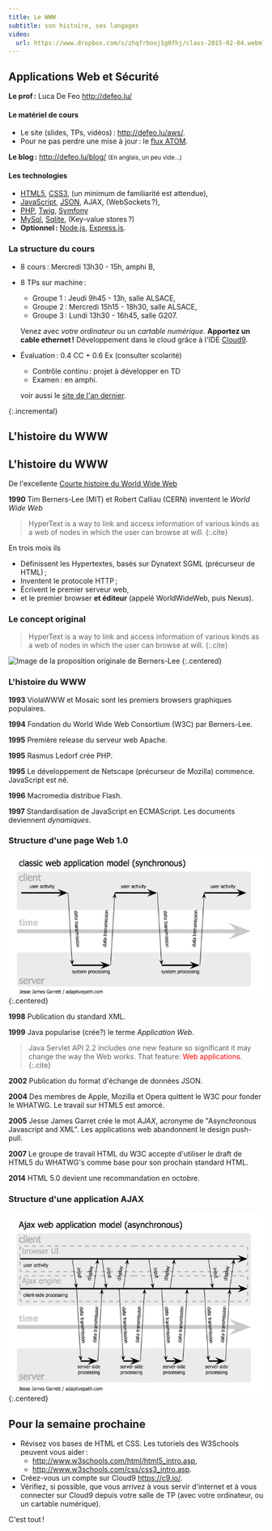 ```yaml
---
title: Le WWW
subtitle: son histoire, ses langages
video:
  url: https://www.dropbox.com/s/zhqfrbooj1g0fhj/class-2015-02-04.webm?dl=1
---
```


<section>

## Applications Web et Sécurité

<div class="incremental">

**Le prof :** Luca De Feo <http://defeo.lu/>

#### Le matériel de cours

- Le site (slides, TPs, vidéos) : <http://defeo.lu/aws/>.
- Pour ne pas perdre une mise à jour : le
  [flux ATOM](https://github.com/defeo/aws/commits/gh-pages.atom).

**Le blog :** <http://defeo.lu/blog/> <small>(En anglais, un peu vide...)</small>

#### Les technologies

* [HTML5](http://www.w3schools.com/html/html5_intro.asp),
  [CSS3](http://www.w3schools.com/css/css3_intro.asp), (un minimum de
  familiarité est attendue),
* [JavaScript](https://developer.mozilla.org/en-US/docs/Web/JavaScript), [JSON](http://www.json.org/), AJAX, (WebSockets ?),
* [PHP](http://www.php.net/manual/fr/), [Twig](http://twig.sensiolabs.org/), [Symfony](http://symfony.com/doc/current/index.html)
* [MySql](http://dev.mysql.com/doc/refman/5.6/en/index.html), [Sqlite](http://www.sqlite.org/about.html), (Key-value stores ?)
* **Optionnel :** [Node.js](http://nodejs.org/about/), [Express.js](http://expressjs.com/).

</div>
</section>
<section>

### La structure du cours

- 8 cours : Mercredi 13h30 - 15h, amphi B,
- 8 TPs sur machine :
  - Groupe 1 : Jeudi 9h45 - 13h, salle ALSACE,
  - Groupe 2 : Mercredi 15h15 - 18h30, salle ALSACE,
  - Groupe 3 : Lundi 13h30 - 16h45, salle G207.
  
  Venez avec *votre ordinateur* ou un *cartable numérique*.
  **Apportez un cable ethernet !** Développement dans le cloud grâce à
  l'IDE [Cloud9](https://c9.io).
	  
- Évaluation : 0.4 CC + 0.6 Ex (consulter scolarité)
  - Contrôle continu : projet à développer en TD
  - Examen : en amphi.
  
  voir aussi le [site de l'an dernier](http://defeo.lu/aws-2014).

{:.incremental}

</section>
<section>

# L'histoire du WWW

</section>
<section>

## L'histoire du WWW

De l'excellente [Courte histoire du World Wide Web](http://www.w3.org/History.html)

**1990** Tim Berners-Lee (MIT) et Robert Calliau (CERN) inventent le
*World Wide Web*

> HyperText is a way to link and access information of various kinds
> as a web of nodes in which the user can browse at will.
{:.cite}

En trois mois ils

- Définissent les Hypertextes, basés sur Dynatext SGML (précurseur de HTML) ;
- Inventent le protocole HTTP ;
- Écrivent le premier serveur web,
- et le premier browser **et éditeur** (appelé WorldWideWeb, puis Nexus).

</section>
<section>

### Le concept original

> HyperText is a way to link and access information of various kinds
> as a web of nodes in which the user can browse at will.
{:.cite}

![Image de la proposition originale de Berners-Lee](http://www.w3.org/History/1989/Image2.gif)
{:.centered}

</section>
<section>

### L'histoire du WWW

**1993** ViolaWWW et Mosaic sont les premiers browsers graphiques populaires.

**1994** Fondation du World Wide Web Consortium (W3C) par Berners-Lee.

**1995** Première release du serveur web Apache.

**1995** Rasmus Ledorf crée PHP.

**1995** Le développement de Netscape (précurseur de Mozilla) commence. JavaScript est né.

**1996** Macromedia distribue Flash.

**1997** Standardisation de JavaScript en ECMAScript. Les documents deviennent *dynamiques*.

</section>
<section>

### Structure d'une page Web 1.0

![Description du modèle de flux de données du Web 1.0, par Jesse J Garret](../assets/web1.0.png)
{:.centered}

</section>
<section>

**1998** Publication du standard XML.

**1999** Java popularise (crée?) le terme *Application Web*.

> Java Servlet API 2.2 includes one new feature so significant it
> may change the way the Web works. That feature: <span
> style="color:red">Web applications</span>.
{:.cite}

**2002** Publication du format d'échange de données JSON.

**2004** Des membres de Apple, Mozilla et Opera quittent le W3C pour
fonder le WHATWG. Le travail sur HTML5 est amorcé.

**2005** Jesse James Garret crée le mot *AJAX*, acronyme de
"Asynchronous Javascript and XML". Les applications web abandonnent le
design push-pull.

**2007** Le groupe de travail HTML du W3C accepte d'utiliser le draft
  de HTML5 du WHATWG's comme base pour son prochain standard HTML.

**2014** HTML 5.0 devient une recommandation en octobre.

</section>
<section>

### Structure d'une application AJAX

![Description of the AJAX dataflow model, by Jesse J Garret](../assets/web2.0.png)
{:.centered}


</section>
<section>

## Pour la semaine prochaine

* Révisez vos bases de HTML et CSS. Les tutoriels des W3Schools
  peuvent vous aider :
  - <http://www.w3schools.com/html/html5_intro.asp>,
  - <http://www.w3schools.com/css/css3_intro.asp>.
* Créez-vous un compte sur Cloud9 <https://c9.io/>.
* Vérifiez, si possible, que vous arrivez à vous servir d'internet et
  à vous connecter sur Cloud9 depuis votre salle de TP (avec votre
  ordinateur, ou un cartable numérique).

C'est tout !

</section>
